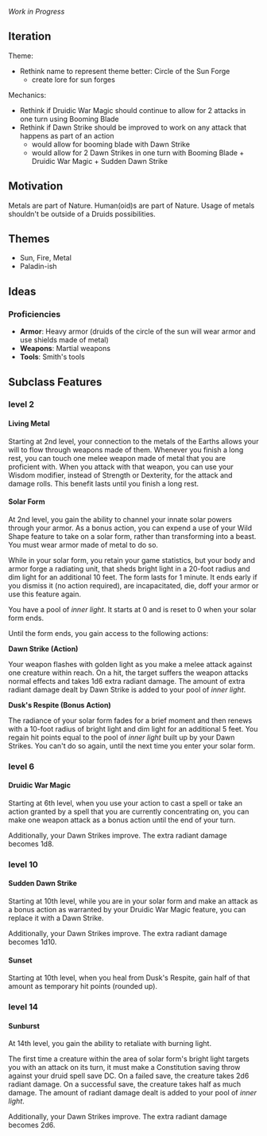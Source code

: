 *Work in Progress*

## Iteration

Theme:
- Rethink name to represent theme better: Circle of the Sun Forge
    - create lore for sun forges

Mechanics:
- Rethink if Druidic War Magic should continue to allow for 2 attacks in one turn using Booming Blade
- Rethink if Dawn Strike should be improved to work on any attack that happens as part of an action
    - would allow for booming blade with Dawn Strike
    - would allow for 2 Dawn Strikes in one turn with Booming Blade + Druidic War Magic + Sudden Dawn Strike

## Motivation

Metals are part of Nature. Human(oid)s are part of Nature.
Usage of metals shouldn't be outside of a Druids possibilities.

## Themes

- Sun, Fire, Metal
- Paladin-ish

## Ideas

### Proficiencies

- **Armor**: Heavy armor (druids of the circle of the sun will wear armor and use shields made of metal)
- **Weapons**: Martial weapons
- **Tools**: Smith's tools

## Subclass Features

### level 2

#### Living Metal

Starting at 2nd level, your connection to the metals of the Earths allows your will to flow through weapons made of them.
Whenever you finish a long rest, you can touch one melee weapon made of metal that you are proficient with.
When you attack with that weapon, you can use your Wisdom modifier, instead of Strength or Dexterity, for the attack and damage rolls.
This benefit lasts until you finish a long rest.

#### Solar Form

At 2nd level, you gain the ability to channel your innate solar powers through your armor.
As a bonus action, you can expend a use of your Wild Shape feature to take on a solar form, rather than transforming into a beast. You must wear armor made of metal to do so.

While in your solar form, you retain your game statistics, but your body and armor forge a radiating unit, that sheds bright light in a 20-foot radius and dim light for an additional 10 feet.
The form lasts for 1 minute. It ends early if you dismiss it (no action required), are incapacitated, die, doff your armor or use this feature again.

You have a pool of *inner light*. It starts at 0 and is reset to 0 when your solar form ends.

Until the form ends, you gain access to the following actions:

**Dawn Strike (Action)**

Your weapon flashes with golden light as you make a melee attack against one creature within reach.
On a hit, the target suffers the weapon attacks normal effects and takes 1d6 extra radiant damage.
The amount of extra radiant damage dealt by Dawn Strike is added to your pool of *inner light*.

**Dusk's Respite (Bonus Action)**

The radiance of your solar form fades for a brief moment and then renews with a 10-foot radius of bright light and dim light for an additional 5 feet.
You regain hit points equal to the pool of *inner light* built up by your Dawn Strikes.
You can't do so again, until the next time you enter your solar form.

### level 6

#### Druidic War Magic

Starting at 6th level, when you use your action to cast a spell or take an action granted by a spell that you are currently concentrating on, you can make one weapon attack as a bonus action until the end of your turn.

Additionally, your Dawn Strikes improve. The extra radiant damage becomes 1d8.


### level 10

#### Sudden Dawn Strike
Starting at 10th level, while you are in your solar form and make an attack as a bonus action as warranted by your Druidic War Magic feature, you can replace it with a Dawn Strike.

Additionally, your Dawn Strikes improve. The extra radiant damage becomes 1d10.

#### Sunset
Starting at 10th level, when you heal from Dusk's Respite, gain half of that amount as temporary hit points (rounded up).


### level 14

#### Sunburst

At 14th level, you gain the ability to retaliate with burning light.

The first time a creature within the area of solar form's bright light targets you with an attack on its turn, it must make a Constitution saving throw against your druid spell save DC.
On a failed save, the creature takes 2d6 radiant damage. On a successful save, the creature takes half as much damage.
The amount of radiant damage dealt is added to your pool of *inner light*.

Additionally, your Dawn Strikes improve. The extra radiant damage becomes 2d6.
